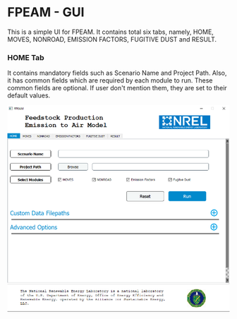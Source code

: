 # FPEAM - GUI

This is a simple UI for FPEAM. It contains total six tabs, namely, HOME, MOVES, NONROAD, EMISSION FACTORS, FUGITIVE DUST and RESULT.


### HOME Tab 

It contains mandatory fields such as Scenario Name and Project Path. Also, it has common fields which are required by each module to run. These common fields are optional. If user don't mention them, they are set to their default values. 

![Sample app icon](screenshots/1.png)

